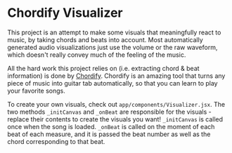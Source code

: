 Chordify Visualizer
=================================

This project is an attempt to make some visuals that meaningfully react to music, by taking chords and beats into account. Most automatically generated audio visualizations just use the volume or the raw waveform, which doesn't really convey much of the feeling of the music.

All the hard work this project relies on (i.e. extracting chord & beat information) is done by [Chordify](https://chordify.net/). Chordify is an amazing tool that turns any piece of music into guitar tab automatically, so that you can learn to play your favorite songs.

To create your own visuals, check out `app/components/Visualizer.jsx`. The two methods `_initCanvas` and `_onBeat` are responsible for the visuals - replace their contents to create the visuals you want! `_initCanvas` is called once when the song is loaded. `_onBeat` is called on the moment of each beat of each measure, and it is passed the beat number as well as the chord corresponding to that beat.